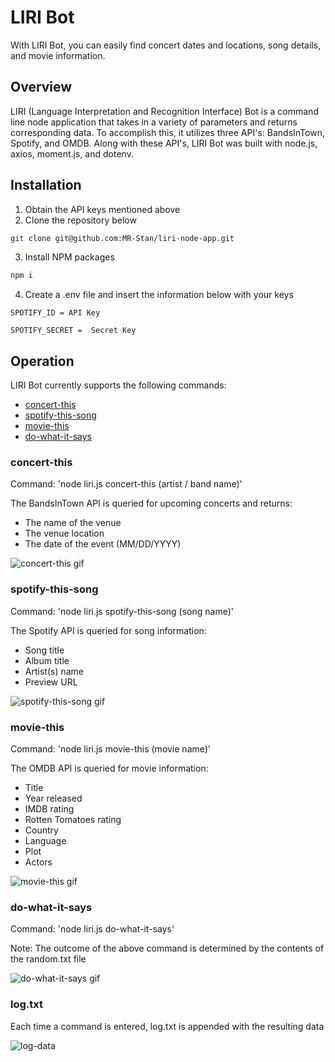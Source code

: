 # LIRI Bot
With LIRI Bot, you can easily find concert dates and locations, song details, and movie information.

## Overview
LIRI (Language Interpretation and Recognition Interface) Bot is a command line node application that takes in a variety of parameters and returns corresponding data. To accomplish this, it utilizes three API's: BandsInTown, Spotify, and OMDB. Along with these API's, LIRI Bot was built with node.js, axios, moment.js, and dotenv.

## Installation
1. Obtain the API keys mentioned above
2. Clone the repository below
```sh
git clone git@github.com:MR-Stan/liri-node-app.git
```
3. Install NPM packages
```sh
npm i
```
4. Create a .env file and insert the information below with your keys 
```JS
SPOTIFY_ID = API Key

SPOTIFY_SECRET =  Secret Key
```

## Operation
LIRI Bot currently supports the following commands:
* [concert-this](#concert-this)
* [spotify-this-song](#spotify-this-song)
* [movie-this](#movie-this)
* [do-what-it-says](#do-what-it-says)

### concert-this
Command: 'node liri.js concert-this (artist / band name)'

The BandsInTown API is queried for upcoming concerts and returns:
* The name of the venue
* The venue location
* The date of the event (MM/DD/YYYY)

![concert-this gif](gifs/concert-this.gif)

### spotify-this-song
Command: 'node liri.js spotify-this-song (song name)'

The Spotify API is queried for song information:
* Song title
* Album title
* Artist(s) name
* Preview URL

![spotify-this-song gif](gifs/spotify-this-song.gif)

### movie-this
Command: 'node liri.js movie-this (movie name)'

The OMDB API is queried for movie information:
* Title
* Year released
* IMDB rating
* Rotten Tomatoes rating
* Country
* Language
* Plot
* Actors

![movie-this gif](gifs/movie-this.gif)

### do-what-it-says
Command: 'node liri.js do-what-it-says'

Note: The outcome of the above command is determined by the contents of the random.txt file

![do-what-it-says gif](gifs/do-what-it-says.gif)

### log.txt
Each time a command is entered, log.txt is appended with the resulting data

![log-data](gifs/log.gif)